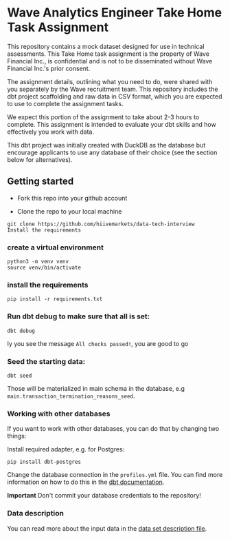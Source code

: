 
# Wave Analytics Engineer Take Home Task Assignment 
This repository contains a mock dataset designed for use in technical assessments. This Take Home task assignment is the property of Wave Financial Inc., is confidential and is not to be disseminated without Wave Financial Inc.'s prior consent.

The assignment details, outlining what you need to do, were shared with you separately by the Wave recruitment team. This repository includes the dbt project scaffolding and raw data in CSV format, which you are expected to use to complete the assignment tasks.

We expect this portion of the assignment to take about 2-3 hours to complete. This assignment is intended to evaluate your dbt skills and how effectively you work with data.

This dbt project was initially created with DuckDB as the database but encourage applicants to use any database of their choice (see the section below for alternatives).

## Getting started

* Fork this repo into your github account

* Clone the repo to your local machine

```
git clone https://github.com/hiivemarkets/data-tech-interview
Install the requirements
```

### create a virtual environment
```
python3 -m venv venv
source venv/bin/activate
```

### install the requirements
```
pip install -r requirements.txt
```

### Run dbt debug to make sure that all is set:
```
dbt debug
```

Iy you see the message `All checks passed!`, you are good to go


### Seed the starting data:
```
dbt seed
```

Those will be materialized in main schema in the database, e.g `main.transaction_termination_reasons_seed`.


### Working with other databases
If you want to work with other databases, you can do that by changing two things:

Install required adapter, e.g. for Postgres:

```
pip install dbt-postgres
```

Change the database connection in the `profiles.yml` file. You can find more information on how to do this in the [dbt documentation](https://docs.getdbt.com/docs/core/connect-data-platform/profiles.yml).

**Important** Don't commit your database credentials to the repository!

### Data description
You can read more about the input data in the [data set description file](dataset_description.md).